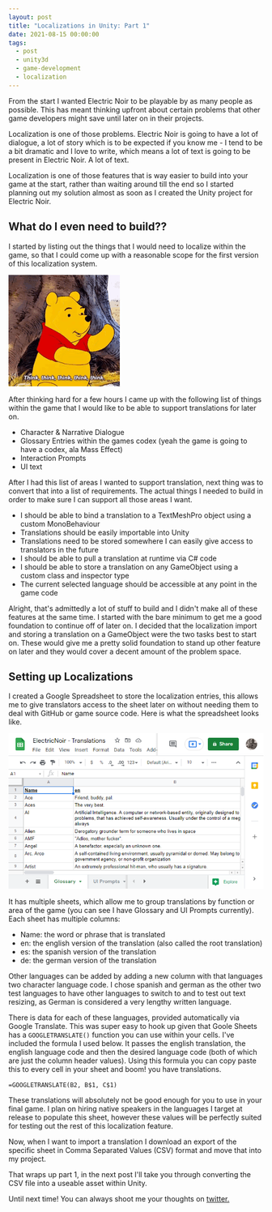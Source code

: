 ```yaml
---
layout: post
title: "Localizations in Unity: Part 1"
date: 2021-08-15 00:00:00
tags:
  - post
  - unity3d
  - game-development
  - localization
---
```


From the start I wanted Electric Noir to be playable by as many people as possible. This has meant thinking upfront about certain problems that other game developers might save until later on in their projects. 

Localization is one of those problems. Electric Noir is going to have a lot of dialogue, a lot of story which is to be expected if you know me - I tend to be a bit dramatic and I love to write, which means a lot of text is going to be present in Electric Noir. A lot of text.

Localization is one of those features that is way easier to build into your game at the start, rather than waiting around till the end so I started planning out my solution almost as soon as I created the Unity project for Electric Noir.

## What do I even need to build??

I started by listing out the things that I would need to localize within the game, so that I could come up with a reasonable scope for the first version of this localization system. 

<img src="/other/pooh-think.gif" alt="winnie the pooh thinking" />

After thinking hard for a few hours I came up with the following list of things within the game that I would like to be able to support translations for later on.

- Character & Narrative Dialogue
- Glossary Entries within the games codex (yeah the game is going to have a codex, ala Mass Effect)
- Interaction Prompts
- UI text

After I had this list of areas I wanted to support translation, next thing was to convert that into a list of requirements. The actual things I needed to build in order to make sure I can support all those areas I want.

- I should be able to bind a translation to a TextMeshPro object using a custom MonoBehaviour
- Translations should be easily importable into Unity
- Translations need to be stored somewhere I can easily give access to translators in the future
- I should be able to pull a translation at runtime via C# code
- I should be able to store a translation on any GameObject using a custom class and inspector type
- The current selected language should be accessible at any point in the game code

Alright, that's admittedly a lot of stuff to build and I didn't make all of these features at the same time. I started with the bare minimum to get me a good foundation to continue off of later on. I decided that the localization import and storing a translation on a GameObject were the two tasks best to start on. These would give me a pretty solid foundation to stand up other feature on later and they would cover a decent amount of the problem space.

## Setting up Localizations

I created a Google Spreadsheet to store the localization entries, this allows me to give translators access to the sheet later on without needing them to deal with GitHub or game source code. Here is what the spreadsheet looks like.

<img src="/electricnoir/localization-sheet.png" />

It has multiple sheets, which allow me to group translations by function or area of the game (you can see I have Glossary and UI Prompts currently). Each sheet has multiple columns: 

- Name: the word or phrase that is translated
- en: the english version of the translation (also called the root translation)
- es: the spanish version of the translation
- de: the german version of the translation

Other languages can be added by adding a new column with that languages two character language code. I chose spanish and german as the other two test languages to have other languages to switch to and to test out text resizing, as German is considered a very lengthy written language.

There is data for each of these languages, provided automatically via Google Translate. This was super easy to hook up given that Goole Sheets has a `GOOGLETRANSLATE()` function you can use within your cells. I've included the formula I used below. It passes the english translation, the english language code and then the desired language code (both of which are just the column header values). Using this formula you can copy paste this to every cell in your sheet and boom! you have translations.

```
=GOOGLETRANSLATE(B2, B$1, C$1)
```

These translations will absolutely not be good enough for you to use in your final game. I plan on hiring native speakers in the languages I target at release to populate this sheet, however these values will be perfectly suited for testing out the rest of this localization feature. 

Now, when I want to import a translation I download an export of the specific sheet in Comma Separated Values (CSV) format and move that into my project.

That wraps up part 1, in the next post I'll take you through converting the CSV file into a useable asset within Unity. 

Until next time! You can always shoot me your thoughts on [twitter.](https://www.twitter.com/codeimpossible)
